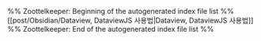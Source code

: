 %% Zoottelkeeper: Beginning of the autogenerated index file list  %%
 [[post/Obsidian/Dataview, DataviewJS 사용법|Dataview, DataviewJS 사용법]]
%% Zoottelkeeper: End of the autogenerated index file list  %%
